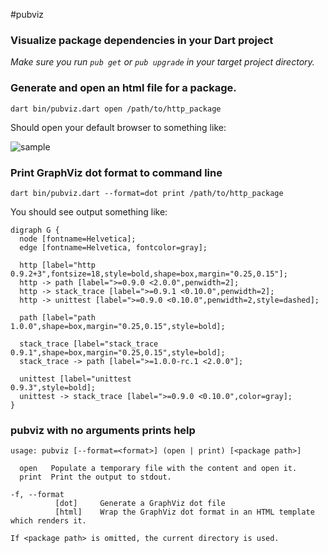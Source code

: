 #pubviz
### Visualize package dependencies in your Dart project

*Make sure you run `pub get` or `pub upgrade` in your target project directory.*

### Generate and open an html file for a package.

```
dart bin/pubviz.dart open /path/to/http_package
```

Should open your default browser to something like:

![sample](https://raw.github.com/kevmoo/pubviz/master/doc/sample.png)


### Print GraphViz dot format to command line

```
dart bin/pubviz.dart --format=dot print /path/to/http_package
```

You should see output something like:

```
digraph G {
  node [fontname=Helvetica];
  edge [fontname=Helvetica, fontcolor=gray];

  http [label="http
0.9.2+3",fontsize=18,style=bold,shape=box,margin="0.25,0.15"];
  http -> path [label=">=0.9.0 <2.0.0",penwidth=2];
  http -> stack_trace [label=">=0.9.1 <0.10.0",penwidth=2];
  http -> unittest [label=">=0.9.0 <0.10.0",penwidth=2,style=dashed];

  path [label="path
1.0.0",shape=box,margin="0.25,0.15",style=bold];

  stack_trace [label="stack_trace
0.9.1",shape=box,margin="0.25,0.15",style=bold];
  stack_trace -> path [label=">=1.0.0-rc.1 <2.0.0"];

  unittest [label="unittest
0.9.3",style=bold];
  unittest -> stack_trace [label=">=0.9.0 <0.10.0",color=gray];
}
```

### pubviz with no arguments prints help

```
usage: pubviz [--format=<format>] (open | print) [<package path>]

  open   Populate a temporary file with the content and open it.
  print  Print the output to stdout.

-f, --format
          [dot]     Generate a GraphViz dot file
          [html]    Wrap the GraphViz dot format in an HTML template which renders it.

If <package path> is omitted, the current directory is used.
```
